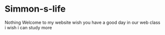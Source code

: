 # Simmon-s-life
Nothing
Welcome to my website
wish you have a good day
in our web class i wish i can study more

